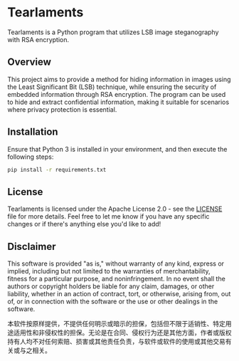 # Tearlaments

Tearlaments is a Python program that utilizes LSB image steganography with RSA encryption.

## Overview

This project aims to provide a method for hiding information in images using the Least Significant Bit (LSB) technique, while ensuring the security of embedded information through RSA encryption. The program can be used to hide and extract confidential information, making it suitable for scenarios where privacy protection is essential.

## Installation

Ensure that Python 3 is installed in your environment, and then execute the following steps:

```bash
pip install -r requirements.txt
```

## License
Tearlaments is licensed under the Apache License 2.0 - see the [LICENSE](https://www.apache.org/licenses/LICENSE-2.0.html) file for more details.
Feel free to let me know if you have any specific changes or if there's anything else you'd like to add!

## Disclaimer
This software is provided "as is," without warranty of any kind, express or implied, including but not limited to the warranties of merchantability, fitness for a particular purpose, and noninfringement. In no event shall the authors or copyright holders be liable for any claim, damages, or other liability, whether in an action of contract, tort, or otherwise, arising from, out of, or in connection with the software or the use or other dealings in the software.

本软件按原样提供，不提供任何明示或暗示的担保，包括但不限于适销性、特定用途适用性和非侵权性的担保。无论是在合同、侵权行为还是其他方面，作者或版权持有人均不对任何索赔、损害或其他责任负责，与软件或软件的使用或其他交易有关或与之相关。
